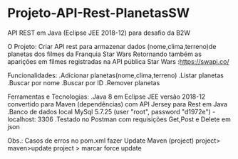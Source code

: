 # Projeto-API-Rest-PlanetasSW
API REST em Java (Eclipse JEE 2018-12) para desafio da B2W

O Projeto: Criar API rest para armazenar dados (nome,clima,terreno)de planetas dos filmes da Franquia Star Wars Retornando também as aparições em filmes registradas na API pública Star Wars :https://swapi.co/

Funcionalidades:
.Adicionar planetas(nome,clima,terreno)
.Listar planetas
.Buscar por nome
.Buscar por ID 
.Remover planetas

Ferramentas e Tecnologias:
.Java 8 em Eclipse JEE versão 2018-12 
convertido para Maven (dependências) com API Jersey para Rest em Java
.Banco de dados local MySql 5.7.25 (user "root", password "d1972e") - localhost: 3306 
.Testado no Postman com requisições Get,Post e Delete em json 

Obs.:
Casos de erros no pom.xml fazer Update Maven (project)
project> maven>update project > marcar force update

